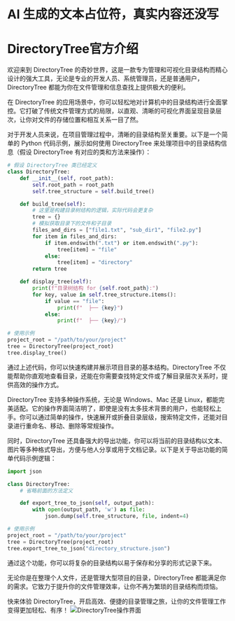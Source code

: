 # AI 生成的文本占位符，真实内容还没写
# DirectoryTree官方介绍
欢迎来到 DirectoryTree 的奇妙世界，这是一款专为管理和可视化目录结构而精心设计的强大工具，无论是专业的开发人员、系统管理员，还是普通用户，DirectoryTree 都能为你在文件管理和信息查找上提供极大的便利。

在 DirectoryTree 的应用场景中，你可以轻松地对计算机中的目录结构进行全面掌控。它打破了传统文件管理方式的局限，以直观、清晰的可视化界面呈现目录层次，让你对文件的存储位置和相互关系一目了然。

对于开发人员来说，在项目管理过程中，清晰的目录结构至关重要。以下是一个简单的 Python 代码示例，展示如何使用 DirectoryTree 来处理项目中的目录结构信息（假设 DirectoryTree 有对应的类和方法来操作）：
```python
# 假设 DirectoryTree 类已经定义
class DirectoryTree:
    def __init__(self, root_path):
        self.root_path = root_path
        self.tree_structure = self.build_tree()

    def build_tree(self):
        # 这里是构建目录树结构的逻辑，实际代码会更复杂
        tree = {}
        # 模拟获取目录下的文件和子目录
        files_and_dirs = ["file1.txt", "sub_dir1", "file2.py"]
        for item in files_and_dirs:
            if item.endswith(".txt") or item.endswith(".py"):
                tree[item] = "file"
            else:
                tree[item] = "directory"
        return tree

    def display_tree(self):
        print(f"目录树结构 for {self.root_path}:")
        for key, value in self.tree_structure.items():
            if value == "file":
                print(f"  ├── {key}")
            else:
                print(f"  ├── {key}/")

# 使用示例
project_root = "/path/to/your/project"
tree = DirectoryTree(project_root)
tree.display_tree()
```
通过上述代码，你可以快速构建并展示项目目录的基本结构。DirectoryTree 不仅能帮助你直观地查看目录，还能在你需要查找特定文件或了解目录层次关系时，提供高效的操作方式。

DirectoryTree 支持多种操作系统，无论是 Windows、Mac 还是 Linux，都能完美适配。它的操作界面简洁明了，即使是没有太多技术背景的用户，也能轻松上手。你可以通过简单的操作，快速展开或折叠目录层级，搜索特定文件，还能对目录进行重命名、移动、删除等常规操作。

同时，DirectoryTree 还具备强大的导出功能，你可以将当前的目录结构以文本、图片等多种格式导出，方便与他人分享或用于文档记录。以下是关于导出功能的简单代码示例逻辑：
```python
import json

class DirectoryTree:
    # 省略前面的方法定义

    def export_tree_to_json(self, output_path):
        with open(output_path, 'w') as file:
            json.dump(self.tree_structure, file, indent=4)

# 使用示例
project_root = "/path/to/your/project"
tree = DirectoryTree(project_root)
tree.export_tree_to_json("directory_structure.json")
```
通过这个功能，你可以将复杂的目录结构以易于保存和分享的形式记录下来。

无论你是在整理个人文件，还是管理大型项目的目录，DirectoryTree 都能满足你的需求。它致力于提升你的文件管理效率，让你不再为繁琐的目录结构而烦恼。

快来体验 DirectoryTree，开启高效、便捷的目录管理之旅，让你的文件管理工作变得更加轻松、有序！
![DirectoryTree操作界面](https://example.com/directorytree_interface.jpg) 